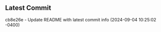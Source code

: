 
## Latest Commit
cb8e26e - Update README with latest commit info (2024-09-04 10:25:02 -0400) <Yunxi-Zhou>
